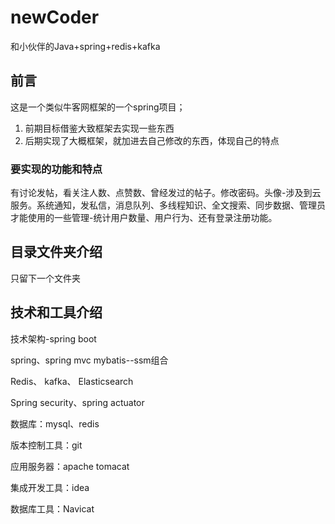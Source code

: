 # newCoder
和小伙伴的Java+spring+redis+kafka 

## 前言

这是一个类似牛客网框架的一个spring项目；

1. 前期目标借鉴大致框架去实现一些东西
2. 后期实现了大概框架，就加进去自己修改的东西，体现自己的特点

### 要实现的功能和特点

有讨论发帖，看关注人数、点赞数、曾经发过的帖子。修改密码。头像-涉及到云服务。系统通知，发私信，消息队列、多线程知识、全文搜索、同步数据、管理员才能使用的一些管理-统计用户数量、用户行为、还有登录注册功能。



## 目录文件夹介绍
只留下一个文件夹


## 技术和工具介绍

技术架构-spring boot

spring、spring mvc mybatis--ssm组合

Redis、 kafka、 Elasticsearch

Spring security、spring actuator

数据库：mysql、redis

版本控制工具：git

应用服务器：apache tomacat

集成开发工具：idea

数据库工具：Navicat
